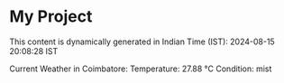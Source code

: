 # My Project

This content is dynamically generated in Indian Time (IST): 2024-08-15 20:08:28 IST


Current Weather in Coimbatore:
Temperature: 27.88 °C
Condition: mist
